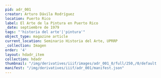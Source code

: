 ```yaml
---
pid: adr_001
creator: Arturo Dávila Rodríguez
location: Puerto Rico
label: El Arte de la Pintura en Puerto Rico
_date: septiembre de 1979
tags: "'historia del arte'|'pintura'"
object_type: magazine article
current_location: Seminario Historia del Arte, UPRRP
_collection: Imagen
order: '4'
layout: hdadr_item
collection: hdadr
thumbnail: "/img/derivatives/iiif/images/adr_001_0/full/250,/0/default.jpg"
manifest: "/img/derivatives/iiif/adr_001/manifest.json"
---
```

